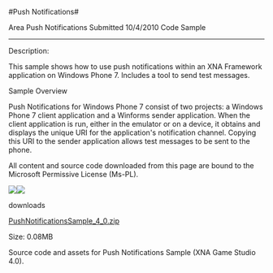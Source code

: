 #Push Notifications#

Area
Push Notifications
Submitted
10/4/2010
Code Sample

---

Description:

This sample shows how to use push notifications within an XNA Framework application on Windows Phone 7. Includes a tool to send test messages.

Sample Overview

Push Notifications for Windows Phone 7 consist of two projects: a Windows Phone 7 client application and a Winforms sender application. When the client application is run, either in the emulator or on a device, it obtains and displays the unique URI for the application's notification channel. Copying this URI to the sender application allows test messages to be sent to the phone.


All content and source code downloaded from this page are bound to the Microsoft Permissive License (Ms-PL).

![](https://github.com/DDReaper/XNAGameStudio/blob/master/Images/pushnot0.png)![](https://github.com/DDReaper/XNAGameStudio/blob/master/Images/pushnot1.png)

downloads

[PushNotificationsSample_4_0.zip](https://github.com/DDReaper/XNAGameStudio/blob/master/Samples/PushNotificationsSample_4_0.zip?raw=true)

Size: 0.08MB

Source code and assets for Push Notifications Sample (XNA Game Studio 4.0). 